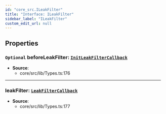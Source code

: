 ```yaml
---
id: "core_src.ILeakFilter"
title: "Interface: ILeakFilter"
sidebar_label: "ILeakFilter"
custom_edit_url: null
---
```


## Properties

### <a id="beforeleakfilter" name="beforeleakfilter"></a> `Optional` **beforeLeakFilter**: [`InitLeakFilterCallback`](../modules/core_src.md#initleakfiltercallback)

 * **Source**:
    * core/src/lib/Types.ts:176

___

### <a id="leakfilter" name="leakfilter"></a> **leakFilter**: [`LeakFilterCallback`](../modules/core_src.md#leakfiltercallback)

 * **Source**:
    * core/src/lib/Types.ts:177
